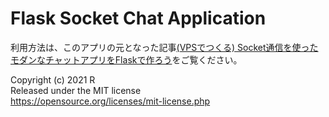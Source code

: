 # Flask Socket Chat Application
利用方法は、このアプリの元となった記事[(VPSでつくる) Socket通信を使ったモダンなチャットアプリをFlaskで作ろう](http://webmaking.rei-farms.jp/webmaking/6274/)をご覧ください。  
  
Copyright (c) 2021 R  
Released under the MIT license  
https://opensource.org/licenses/mit-license.php  
